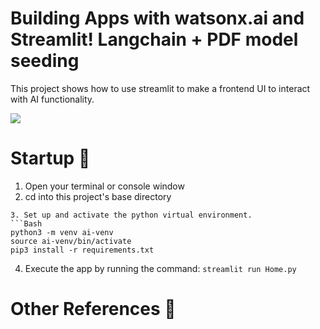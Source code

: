 # Building  Apps with watsonx.ai and Streamlit! Langchain + PDF model seeding
This project shows how to use streamlit to make a frontend UI to interact with AI functionality.

![](images/First-page.png)

# Startup 🚀
1. Open your terminal or console window
2. cd into this project's base directory
```
3. Set up and activate the python virtual environment.
```Bash
python3 -m venv ai-venv
source ai-venv/bin/activate
pip3 install -r requirements.txt
```
4. Execute the app by running the command: `streamlit run Home.py`

# Other References 🔗



